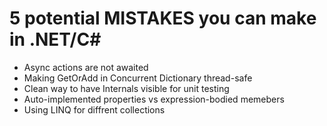 # 5 potential MISTAKES you can make in .NET/C#

- Async actions are not awaited
- Making GetOrAdd in Concurrent Dictionary thread-safe
- Clean way to have Internals visible for unit testing
- Auto-implemented properties vs expression-bodied memebers
- Using LINQ for diffrent collections
